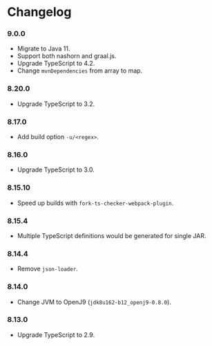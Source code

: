 Changelog
===

### 9.0.0

* Migrate to Java 11.
* Support both nashorn and graal.js.
* Upgrade TypeScript to 4.2.
* Change `mvnDependencies` from array to map.

### 8.20.0

* Upgrade TypeScript to 3.2.

### 8.17.0

* Add build option `-u/<regex>`.

### 8.16.0

* Upgrade TypeScript to 3.0.

### 8.15.10

* Speed up builds with `fork-ts-checker-webpack-plugin`.

### 8.15.4

* Multiple TypeScript definitions would be generated for single JAR.

### 8.14.4

* Remove `json-loader`.

### 8.14.0

* Change JVM to OpenJ9 (`jdk8u162-b12_openj9-0.8.0`).

### 8.13.0

* Upgrade TypeScript to 2.9.
